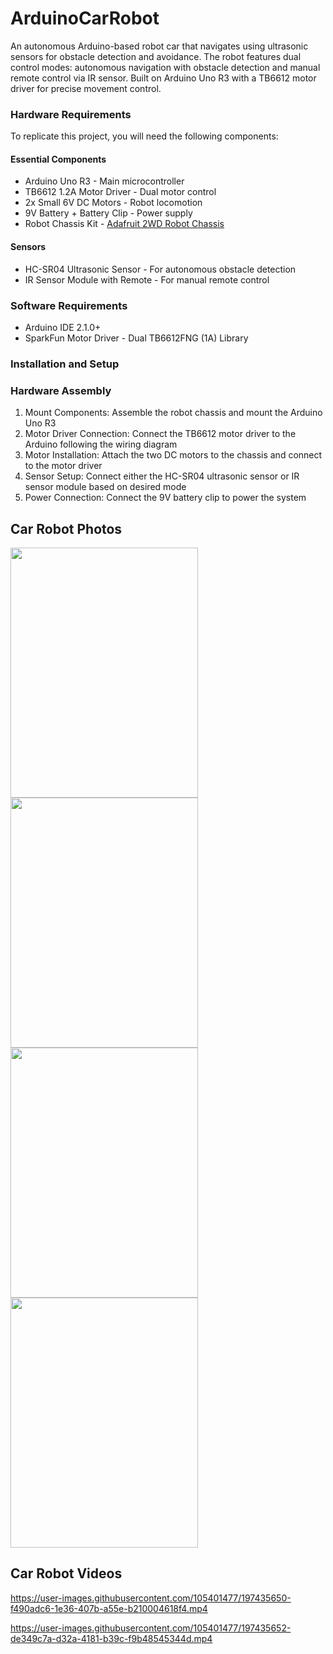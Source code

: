 # ArduinoCarRobot
An autonomous Arduino-based robot car that navigates using ultrasonic sensors for obstacle detection and avoidance. The robot features dual control modes: autonomous navigation with obstacle detection and manual remote control via IR sensor. Built on Arduino Uno R3 with a TB6612 motor driver for precise movement control.
 
### Hardware Requirements
To replicate this project, you will need the following components:
#### Essential Components
 * Arduino Uno R3 - Main microcontroller
 * TB6612 1.2A Motor Driver - Dual motor control
 * 2x Small 6V DC Motors - Robot locomotion
 * 9V Battery + Battery Clip - Power supply
 * Robot Chassis Kit - [Adafruit 2WD Robot Chassis](https://www.adafruit.com/product/3244 "Link")
#### Sensors
 * HC-SR04 Ultrasonic Sensor - For autonomous obstacle detection
 * IR Sensor Module with Remote - For manual remote control

### Software Requirements
 * Arduino IDE 2.1.0+
 * SparkFun Motor Driver - Dual TB6612FNG (1A) Library

### Installation and Setup
### Hardware Assembly
1. Mount Components: Assemble the robot chassis and mount the Arduino Uno R3
2. Motor Driver Connection: Connect the TB6612 motor driver to the Arduino following the wiring diagram
3. Motor Installation: Attach the two DC motors to the chassis and connect to the motor driver
4. Sensor Setup: Connect either the HC-SR04 ultrasonic sensor or IR sensor module based on desired mode
5. Power Connection: Connect the 9V battery clip to power the system

## Car Robot Photos
 
<img src = "https://user-images.githubusercontent.com/105401477/197431649-6671ec36-c827-445c-b22d-b5582cd0a003.jpg" width = 300 height = 400> <img src = "https://user-images.githubusercontent.com/105401477/197431650-067f2443-7b06-43cc-8835-8d2bd4c3e36e.jpg" width = 300 height = 400> <img src = "https://user-images.githubusercontent.com/105401477/197431652-3bf615c0-2adc-4741-b5c5-99323109e6f2.jpg" width = 300 height = 400>
<img src = "https://user-images.githubusercontent.com/105401477/207102767-516242e5-548a-4b72-8de1-2ec8c31aae21.jpg" width = 300 height = 400>

## Car Robot Videos
https://user-images.githubusercontent.com/105401477/197435650-f490adc6-1e36-407b-a55e-b210004618f4.mp4

https://user-images.githubusercontent.com/105401477/197435652-de349c7a-d32a-4181-b39c-f9b48545344d.mp4


